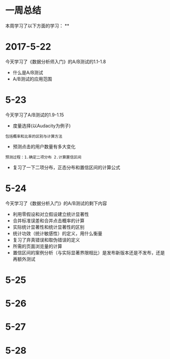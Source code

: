 # 一周总结
本周学习了以下方面的学习：
** 
# 2017-5-22
今天学习了《数据分析师入门》的A/B测试的1.1-1.8
* 什么是A/B测试
* A/B测试的应用范围
# 5-23
今天学习了A/B测试的1.9-1.15
* 度量选择(以Audacity为例子)
```
包括概率和比率的区别与计算方法
```
* 预测点击的用户数量有多大变化
```
预测过程：1.确定二项分布 2.计算置信区间
```
* 复习了一下二项分布，正态分布和置信区间的计算公式
# 5-24
今天学习了《数据分析入门》的A/B测试的剩下内容
* 利用零假设和对立假设建立统计显著性
* 合并标准误差和合并点击概率的计算
* 实际统计显著性和统计显著性的区别
* 统计功效（统计敏感性）的定义，用什么衡量
* 复习了弃真错误和取伪错误的定义
* 所需的页面浏览量的计算
* 置信区间的案例分析（与实际显著界限相比）是发布新版本还是不发布，还是再额外测试
# 5-25
# 5-26
# 5-27
# 5-28


